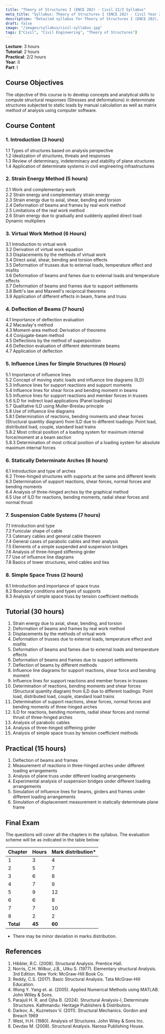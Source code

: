 ```yaml
---
title: "Theory of Structures I (ENCE 202) - Civil II/I Syllabus"
meta_title: "Syllabus: Theory of Structures I (ENCE 202) - Civil Year 2 Part 1 | IOE Notes"
description: "Detailed syllabus for Theory of Structures I (ENCE 202), a second year, first part subject in the IOE Civil Engineering program."
draft: false
image: "/images/syllabus/civil-syllabus.jpg"
tags: ["Civil", "Civil Engineering", "Theory of Structures"]
---
```


**Lecture**: 3 hours  
**Tutorial**: 2 hours  
**Practical**: 2/2 hours  
**Year**: II  
**Part**: I

## Course Objectives

The objective of this course is to develop concepts and analytical skills to compute structural responses (Stresses and deformations) in determinate structures subjected to static loads by manual calculation as well as matrix method of analysis using computer software.

## Course Content

### 1. Introduction (3 hours)
1.1 Types of structures based on analysis perspective  
1.2 Idealization of structures, threats and responses  
1.3 Review of determinacy, indeterminacy and stability of plane structures  
1.4 Application of determinate systems in civil engineering infrastructures

### 2. Strain Energy Method (5 hours)
2.1 Work and complementary work  
2.2 Strain energy and complementary strain energy  
2.3 Strain energy due to axial, shear, bending and torsion  
2.4 Deformation of beams and frames by real work method  
2.5 Limitations of the real work method  
2.6 Strain energy due to gradually and suddenly applied direct load: Dynamic multipliers

### 3. Virtual Work Method (6 Hours)
3.1 Introduction to virtual work  
3.2 Derivation of virtual work equation  
3.3 Displacements by the methods of virtual work  
3.4 Direct axial, shear, bending and torsion effects  
3.5 Deformation of trusses due to external loads, temperature effect and misfits  
3.6 Deformation of beams and fames due to external loads and temperature effects  
3.7 Deformation of beams and frames due to support settlements  
3.8 Betti's law and Maxwell's reciprocal theorems  
3.9 Application of different effects in beam, frame and truss

### 4. Deflection of Beams (7 hours)
4.1 Importance of deflection evaluation  
4.2 Macaulay's method  
4.3 Moment-area method: Derivation of theorems  
4.4 Conjugate-beam method  
4.5 Deflections by the method of superposition  
4.6 Deflection evaluation of different determinate beams  
4.7 Application of deflection

### 5. Influence Lines for Simple Structures (9 Hours)
5.1 Importance of influence lines  
5.2 Concept of moving static loads and influence line diagrams (ILD)  
5.3 Influence lines for support reactions and support moments  
5.4 Influence lines for shear force and bending moment in beams  
5.5 Influence lines for support reactions and member forces in trusses  
5.6 ILD for indirect load applications (Panel loadings)  
5.7 Qualitative ILD using Muller-Breslau principle  
5.8 Use of influence line diagrams  
5.8.1 Determination of reactions, bending moments and shear forces (Structural quantity diagram) from ILD due to different loadings: Point load, distributed load, couple, standard load trains  
5.8.2 Most critical position of a loading system for maximum internal force/moment at a beam section  
5.8.3 Determination of most critical position of a loading system for absolute maximum internal forces

### 6. Statically Determinate Arches (6 hours)
6.1 Introduction and type of arches  
6.2 Three-hinged structures with supports at the same and different levels  
6.3 Determination of support reactions, shear forces, normal forces and bending moments  
6.4 Analysis of three-hinged arches by the graphical method  
6.5 Use of ILD for reactions, bending moments, radial shear forces and normal thrust

### 7. Suspension Cable Systems (7 hours)
7.1 Introduction and type  
7.2 Funicular shape of cable  
7.3 Catenary cables and general cable theorem  
7.4 General cases of parabolic cables and their analysis  
7.5 Elements of a simple suspended and suspension bridges  
7.6 Analysis of three-hinged stiffening girder  
7.7 Use of influence line diagrams  
7.8 Basics of tower structures, wind cables and ties

### 8. Simple Space Truss (2 hours)
8.1 Introduction and importance of space truss  
8.2 Boundary conditions and types of supports  
8.3 Analysis of simple space truss by tension coefficient methods

## Tutorial (30 hours)
1. Strain energy due to axial, shear, bending, and torsion  
2. Deformation of beams and frames by real work method  
3. Displacements by the methods of virtual work  
4. Deformation of trusses due to external loads, temperature effect and misfits  
5. Deformation of beams and fames due to external loads and temperature effects  
6. Deformation of beams and frames due to support settlements  
7. Deflection of beams by different methods  
8. Influence line diagrams for support reactions, shear force and bending moment  
9. Influence lines for support reactions and member forces in trusses  
10. Determination of reactions, bending moments and shear forces (Structural quantity diagram) from ILD due to different loadings: Point load, distributed load, couple, standard load trains  
11. Determination of support reactions, shear forces, normal forces and bending moments of three-hinged arches  
12. ILD for reactions, bending moments, radial shear forces and normal thrust of three-hinged arches  
13. Analysis of parabolic cables  
14. Analysis of three-hinged stiffening girder  
15. Analysis of simple space truss by tension coefficient methods

## Practical (15 hours)
1. Deflection of beams and frames  
2. Measurement of reactions in three-hinged arches under different loading arrangements  
3. Analysis of plane truss under different loading arrangements  
4. Experimental analysis of suspension bridges under different loading arrangements  
5. Simulation of influence lines for beams, girders and frames under different loading arrangements  
6. Simulation of displacement measurement in statically determinate plane frame

## Final Exam
The questions will cover all the chapters in the syllabus. The evaluation scheme will be as indicated in the table below:

| Chapter | Hours | Mark distribution* |
|---------|-------|-------------------|
| 1 | 3 | 4 |
| 2 | 5 | 7 |
| 3 | 6 | 8 |
| 4 | 7 | 9 |
| 5 | 9 | 12 |
| 6 | 6 | 8 |
| 7 | 7 | 10 |
| 8 | 2 | 2 |
| **Total** | **45** | **60** |

* There may be minor deviation in marks distribution.

## References
1. Hibbler, R.C. (2008). Structural Analysis. Prentice Hall.
2. Norris, C.H. Wilbur, J.B., Utku S. (1977). Elementary structural Analysis. 3rd Edition. New York: McGraw-Hill Book Co.
3. Reddy, C.S. (2017). Basic Structural Analysis. Tata McGraw-Hill Education.
4. Wong Y. Yang et. al. (2005). Applied Numerical Methods using MATLAB. John Willey & Sons.
5. Parajuli H. R. and Ojha B. (2024). Structural Analysis-I, Determinate Structures. Kathmandu: Heritage Publishers & Distributors.
6. Darkov, A., Kuznetsov V. (2011). Structural Mechanics. Gordon and Breach 1969
7. West, H.H. (1980). Analysis of Structures. John Wiley & Sons Inc.
8. Devdas M. (2008). Structural Analysis. Narosa Publishing House.